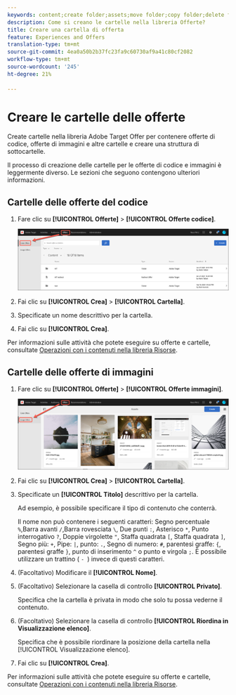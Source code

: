 ```yaml
---
keywords: content;create folder;assets;move folder;copy folder;delete folder;download folder;folder
description: Come si creano le cartelle nella libreria Offerte?
title: Creare una cartella di offerta
feature: Experiences and Offers
translation-type: tm+mt
source-git-commit: 4ea0a50b2b37fc23fa9c60730af9a41c80cf2082
workflow-type: tm+mt
source-wordcount: '245'
ht-degree: 21%

---
```



# Creare le cartelle delle offerte

Create cartelle nella libreria  Adobe Target Offer per contenere offerte di codice, offerte di immagini e altre cartelle e creare una struttura di sottocartelle.

Il processo di creazione delle cartelle per le offerte di codice e immagini è leggermente diverso. Le sezioni che seguono contengono ulteriori informazioni.

## Cartelle delle offerte del codice

1. Fare clic su **[!UICONTROL Offerte]** > **[!UICONTROL Offerte codice]**.

   ![Code Offers, scheda](/help/c-experiences/c-manage-content/assets/code-offers-tab.png)

1. Fai clic su **[!UICONTROL Crea]** > **[!UICONTROL Cartella]**.

1. Specificate un nome descrittivo per la cartella.

1. Fai clic su **[!UICONTROL Crea]**.

Per informazioni sulle attività che potete eseguire su offerte e cartelle, consultate [Operazioni con i contenuti nella libreria Risorse](/help/c-experiences/c-manage-content/assets-working.md).

## Cartelle delle offerte di immagini

1. Fare clic su **[!UICONTROL Offerte]** > **[!UICONTROL Offerte immagini]**.

   ![Immagine, scheda](/help/c-experiences/c-manage-content/assets/image-offers-tab.png)

1. Fai clic su **[!UICONTROL Crea]** > **[!UICONTROL Cartella]**.
1. Specificate un **[!UICONTROL Titolo]** descrittivo per la cartella.

   Ad esempio, è possibile specificare il tipo di contenuto che conterrà.

   Il nome non può contenere i seguenti caratteri: Segno percentuale `%`,Barra avanti `/`,Barra rovesciata `\`, Due punti `:`, Asterisco `*`, Punto interrogativo `?`, Doppie virgolette `"`, Staffa quadrata `[`, Staffa quadrata `]`, Segno più: `+`, Pipe: `|`, punto: `.`, Segno di numero: `#`, parentesi graffe: `{`, parentesi graffe `}`, punto di inserimento `^` o punto e virgola `;`. È possibile utilizzare un trattino ( `- `) invece di questi caratteri.

1. (Facoltativo) Modificare il **[!UICONTROL Nome]**.
1. (Facoltativo) Selezionare la casella di controllo **[!UICONTROL Privato]**.

   Specifica che la cartella è privata in modo che solo tu possa vederne il contenuto.

1. (Facoltativo) Selezionare la casella di controllo **[!UICONTROL Riordina in Visualizzazione elenco]**.

   Specifica che è possibile riordinare la posizione della cartella nella [!UICONTROL Visualizzazione elenco].

1. Fai clic su **[!UICONTROL Crea]**.

Per informazioni sulle attività che potete eseguire su offerte e cartelle, consultate [Operazioni con i contenuti nella libreria Risorse](/help/c-experiences/c-manage-content/assets-working.md).
